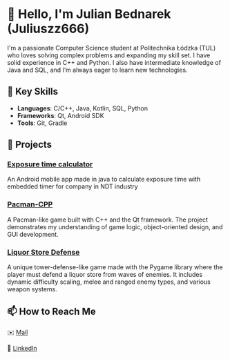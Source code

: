 # 👋 Hello, I'm Julian Bednarek (Juliuszz666)

I'm a passionate Computer Science student at Politechnika Łódzka (TUL) who loves solving complex problems and expanding my skill set. I have solid experience in C++ and Python. I also have intermediate knowledge of Java and SQL, and I’m always eager to learn new technologies.

## 🌟 Key Skills

- **Languages**: C/C++, Java, Kotlin, SQL, Python
- **Frameworks**: Qt, Android SDK
- **Tools**: Git, Gradle

## 🔧 Projects

### [Exposure time calculator](https://github.com/julian-bednarek/LBNIWKalkulator)
An Android mobile app made in java to calculate exposure time with embedded timer for company in NDT industry

### [Pacman-CPP](https://github.com/julian-bednarek/Pacman-CPP)  
A Pacman-like game built with C++ and the Qt framework. The project demonstrates my understanding of game logic, object-oriented design, and GUI development.

### [Liquor Store Defense](https://github.com/julian-bednarek/LiquorStoreDefense)  
A unique tower-defense-like game made with the Pygame library where the player must defend a liquor store from waves of enemies. It includes dynamic difficulty scaling, melee and ranged enemy types, and various weapon systems.

## 📫 How to Reach Me

✉️ [Mail](mailto:juliuszxxbednarek@gmail.com)

🔗 [LinkedIn](https://www.linkedin.com/in/julian-bednarek-04874824a/)
